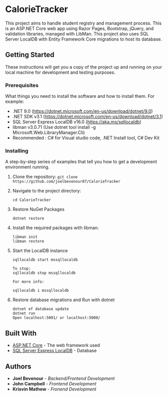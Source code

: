 # CalorieTracker

This project aims to handle student registry and management process. This is an ASP.NET Core web app using Razor Pages, Bootstrap, jQuery, and validation libraries, managed with LibMan. This project also uses SQL Server LocalDB with Entity Framework Core migrations to host its database.

## Getting Started

These instructions will get you a copy of the project up and running on your local machine for development and testing purposes.

### Prerequisites

What things you need to install the software and how to install them. For example:

- .NET 9.0 (https://dotnet.microsoft.com/en-us/download/dotnet/9.0) 
- .NET SDK v3.1 (https://dotnet.microsoft.com/en-us/download/dotnet/3.1)
- SQL Server Express LocalDB v16.0 (https://aka.ms/sqllocaldb)
- libman v3.0.71 (Use dotnet tool install -g Microsoft.Web.LibraryManager.Cli)
- Recommended : C# for Visual studio code, .NET Install tool, C# Dev Kit

### Installing

A step-by-step series of examples that tell you how to get a development environment running.

1. Clone the repository:
```git clone https://github.com/joelbevenour07/CalorieTracker```

2. Navigate to the project directory:
    ```
    cd CalorieTracker
    ```
3. Restore NuGet Packages
    ```
    dotnet restore

    ```

4. Install the required packages with libman:
    ```
    libman init
    libman restore

    ```

5. Start the LocalDB instance
    ```
    sqllocaldb start mssqllocaldb   

    To stop:
    sqllocaldb stop mssqllocaldb

    For more info:

    sqllocaldb i mssqllocaldb

6. Restore database migrations and Run with dotnet
   ```
   dotnet ef database update
   dotnet run
   Open localhost:5001/ or localhost:5000/
   ```


## Built With

- [ASP.NET Core](https://learn.microsoft.com/en-us/aspnet/core/overview?view=aspnetcore-9.0) - The web framework used
- [SQL Server Express LocalDB](https://learn.microsoft.com/en-us/sql/database-engine/configure-windows/sql-server-express-localdb?view=sql-server-ver17) - Database


## Authors

- **Joel Bevenour** - *Backend/Frontend Development*
- **John Campbell** - *Frontend Development*
- **Krisvin Mathew** - *Fronend Development*
